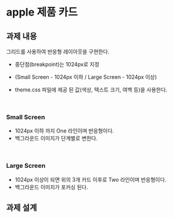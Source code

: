 # apple 제품 카드

## 과제 내용
그리드를 사용하여 반응형 레이아웃을 구현한다. <br>
* 중단점(breakpoint)는 1024px로 지정 <br>
 - (Small Screen - 1024px 이하 / Large Screen - 1024px 이상)<br>

* theme.css 파일에 제공 된 값(색상, 텍스트 크기, 여백 등)을 사용한다.
<br>

### Small Screen <br>
* 1024px 이하 까지 One 라인이며 반응형이다.<br>
* 백그라운드 이미지가 단계별로 변한다.<br>
<br>

### Large Screen<br>
* 1024px 이상이 되면 위의 3개 카드 이후로 Two 라인이며 반응형이다. <br>
* 백그라운드 이미지가 포커싱 된다.<br>


## 과제 설계

